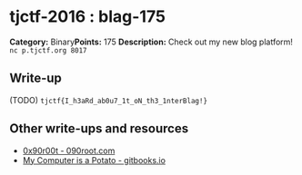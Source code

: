 # tjctf-2016 : blag-175

**Category:** Binary**Points:** 175
**Description:** Check out my new blog platform! `nc p.tjctf.org 8017`

## Write-up

(TODO)
`tjctf{I_h3aRd_ab0u7_1t_oN_th3_1nterBlag!}`

## Other write-ups and resources

* [0x90r00t - 090root.com](https://0x90r00t.com/2016/05/31/tjctf-2016-exploit-175-blag-write-up/)
* [My Computer is a Potato - gitbooks.io](https://bobacadodl.gitbooks.io/tjctf-2016-writeups/content/Binaries%20R%20done/blag_180_pts.html)
